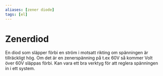 ```yaml
---
aliases: [zener diode]
tags: [el]
---
```

# Zenerdiod
En diod som släpper förbi en ström i motsatt rikting om spänningen är tillräckligt hög. Om det är en zenerspänning på t.ex 60V så kommer Volt över 60V släppas förbi. Kan vara ett bra verktyg för att reglera spänningen in i ett system.